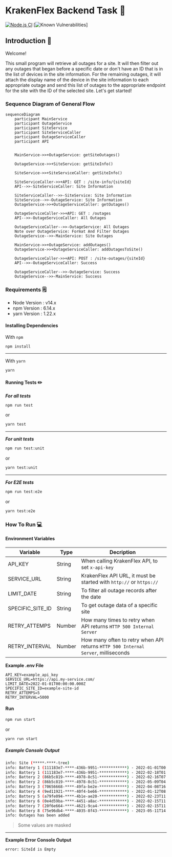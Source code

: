
# KrakenFlex Backend Task :octopus:
[![Node.js CI](https://github.com/safakoks/krakenflex-backend-task/actions/workflows/node.js.yml/badge.svg)](https://github.com/safakoks/krakenflex-backend-task/actions/workflows/node.js.yml)
[![Known Vulnerabilities](https://snyk.io/test/github/{username}/{repo}/badge.svg)]
## Introduction :scroll:

Welcome!

This small program will retrieve all outages for a site. It will then filter out any outages that began before a specific date or don't have an ID that is in the list of devices in the site information. For the remaining outages, it will attach the display name of the device in the site information to each appropriate outage and send this list of outages to the appropriate endpoint for the site with the ID of the selected site. Let's get started!

### Sequence Diagram of General Flow
```mermaid
sequenceDiagram
    participant MainService
    participant OutageService
    participant SiteService
    participant SiteServiceCaller
    participant OutageServiceCaller
    participant API


    MainService->>+OutageService: getSiteOutages()
    
    OutageService->>+SiteService: getSiteInfo()
    
    SiteService->>+SiteServiceCaller: getSiteInfo()

    SiteServiceCaller->>+API: GET : /site-info/{siteId}
    API-->>-SiteServiceCaller: Site Information

    SiteServiceCaller-->>-SiteService: Site Information
    SiteService-->>-OutageService: Site Information
    OutageService->>+OutageServiceCaller: getOutages()

    OutageServiceCaller->>+API: GET : /outages
    API-->>-OutageServiceCaller: All Outages

    OutageServiceCaller-->>-OutageService: All Outages
    Note over OutageService: Format And Filter Outages
    OutageService-->>-MainService: Site Outages
    
    MainService->>+OutageService: addOutages()
    OutageService->>+OutageServiceCaller: addOutagesToSite()

    OutageServiceCaller->>+API: POST : /site-outages/{siteId}
    API-->>-OutageServiceCaller: Success

    OutageServiceCaller-->>-OutageService: Success
    OutageService-->>-MainService: Success
```

### Requirements :spiral_notepad:
  - Node Version : v14.x
  - npm Version : 6.14.x
  - yarn Version : 1.22.x
#### Installing Dependencies
 
With `npm`
```bash
npm install
```
---
With `yarn`

```bash
yarn
```
  

#### Running Tests :pencil2:
***For all tests***
```bash
npm run test
```
or
```bash
yarn test
```
***
***For unit tests***
```bash
npm run test:unit
```
or
```bash
yarn test:unit
```
***
***For  E2E tests***
```bash
npm run test:e2e
```
or
```bash
yarn test:e2e
```
### How To Run :computer:

  

#### Environment Variables
| Variable | Type  | Decription   |
|--|--|--|
| API_KEY | String  | When calling KrakenFlex API, to set `x-api-key` |
| SERVICE_URL | String  | KrakenFlex API URL, it must be started with `http://` or `https://` |
| LIMIT_DATE | String | To filter all outage records after the date |
| SPECIFIC_SITE_ID | String | To get outage data of a specific site  |
| RETRY_ATTEMPS | Number | How many times to retry when API returns `HTTP 500 Internal Server` |
| RETRY_INTERVAL | Number  | How many often to retry when API returns `HTTP 500 Internal Server`, milliseconds |

**Example .env File**
```
API_KEY=example_api_key
SERVICE_URL=https://api.my-service.com/
LIMIT_DATE=2022-01-01T00:00:00.000Z
SPECIFIC_SITE_ID=example-site-id
RETRY_ATTEMPS=5
RETRY_INTERVAL=5000
```
#### Run

```bash
npm run start
```
or
```bash
yarn run start
```
  

##### Example Console Output

```bash
info: Site (*****-****-tree)
info: Battery 1 (111183e7-****-436b-9951-************) - 2022-01-01T00:00:00.000Z -> 2022-09-15T19:45:10.341Z
info: Battery 1 (111183e7-****-436b-9951-************) - 2022-02-18T01:01:20.142Z -> 2022-08-15T14:34:50.366Z
info: Battery 2 (86b5c819-****-4978-8c51-************) - 2022-02-16T07:01:50.149Z -> 2022-10-03T07:46:31.410Z
info: Battery 2 (86b5c819-****-4978-8c51-************) - 2022-05-09T04:47:25.211Z -> 2022-12-02T18:37:16.039Z
info: Battery 3 (70656668-****-49fa-be2e-************) - 2022-04-08T16:29:22.128Z -> 2022-06-09T22:10:59.718Z
info: Battery 4 (9ed11921-****-40f4-be66-************) - 2022-01-12T08:11:21.333Z -> 2022-12-13T07:20:57.984Z
info: Battery 5 (a79fe094-****-4b1e-ae20-************) - 2022-02-23T11:33:58.552Z -> 2022-12-16T00:52:16.126Z
info: Battery 6 (0e4d59ba-****-4451-a8ac-************) - 2022-02-15T11:28:26.735Z -> 2022-08-28T03:37:48.568Z
info: Battery 7 (20f6e664-****-4621-9ca4-************) - 2022-02-15T11:28:26.965Z -> 2023-12-24T14:20:37.532Z
info: Battery 8 (75e96db4-****-4035-8f43-************) - 2023-05-11T14:35:15.359Z -> 2023-12-27T11:19:19.393Z
info: Outages has been added
```
> Some values are masked
---
**Example Error Console Output**
```bash
error: SiteId is Empty
```
